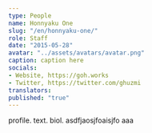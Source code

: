 ```yaml
---
type: People
name: Honnyaku One
slug: "/en/honnyaku-one/"
role: Staff
date: "2015-05-28"
avatar: "../assets/avatars/avatar.png"
caption: caption here
socials:
- Website, https://goh.works
- Twitter, https://twitter.com/ghuzmi
translators: 
published: "true"
---
```

profile. text. biol.  asdfjaosjfoaisjfo
aaa
